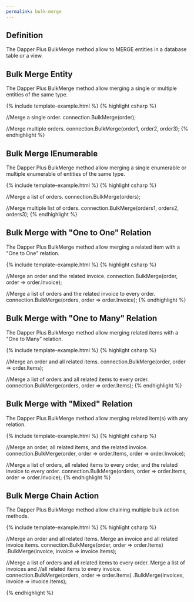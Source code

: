 ```yaml
---
permalink: bulk-merge
---
```


## Definition

The Dapper Plus BulkMerge method allow to MERGE entities in a database table or a view.

## Bulk Merge Entity

The Dapper Plus BulkMerge method allow merging a single or multiple entities of the same type.

{% include template-example.html %} 
{% highlight csharp %}

//Merge a single order.
connection.BulkMerge(order);

//Merge multiple orders.
connection.BulkMerge(order1, order2, order3);
{% endhighlight %}

## Bulk Merge IEnumerable<TEntity>

The Dapper Plus BulkMerge method allow merging a single enumerable or multiple enumerable of entities of the same type.

{% include template-example.html %} 
{% highlight csharp %}

//Merge a list of orders.
connection.BulkMerge(orders);

//Merge multiple list of orders.
connection.BulkMerge(orders1, orders2, orders3);
{% endhighlight %}

## Bulk Merge with "One to One" Relation

The Dapper Plus BulkMerge method allow merging a related item with a "One to One" relation.

{% include template-example.html %} 
{% highlight csharp %}

//Merge an order and the related invoice.
connection.BulkMerge(order, order => order.Invoice);

//Merge a list of orders and the related invoice to every order.
connection.BulkMerge(orders, order => order.Invoice);
{% endhighlight %}

## Bulk Merge with "One to Many" Relation

The Dapper Plus BulkMerge method allow merging related items with a "One to Many" relation.

{% include template-example.html %} 
{% highlight csharp %}

//Merge an order and all related items.
connection.BulkMerge(order, order => order.Items);

//Merge a list of orders and all related items to every order.
connection.BulkMerge(orders, order => order.Items);
{% endhighlight %}

## Bulk Merge with "Mixed" Relation

The Dapper Plus BulkMerge method allow merging related item(s) with any relation.

{% include template-example.html %} 
{% highlight csharp %}

//Merge an order, all related items, and the related invoice.
connection.BulkMerge(order, order => order.Items, order => order.Invoice);

//Merge a list of orders, all related items to every order, and the related invoice to every order.
connection.BulkMerge(orders, order => order.Items, order => order.Invoice);
{% endhighlight %}

## Bulk Merge Chain Action

The Dapper Plus BulkMerge method allow chaining multiple bulk action methods.

{% include template-example.html %} 
{% highlight csharp %}

//Merge an order and all related items. Merge an invoice and all related invoice items.
connection.BulkMerge(order, order => order.Items)
          .BulkMerge(invoice, invoice => invoice.Items);

//Merge a list of orders and all related items to every order. Merge a list of invoices and 
//all related items to every invoice.
connection.BulkMerge(orders, order => order.Items)
          .BulkMerge(invoices, invoice => invoice.Items);

{% endhighlight %}

